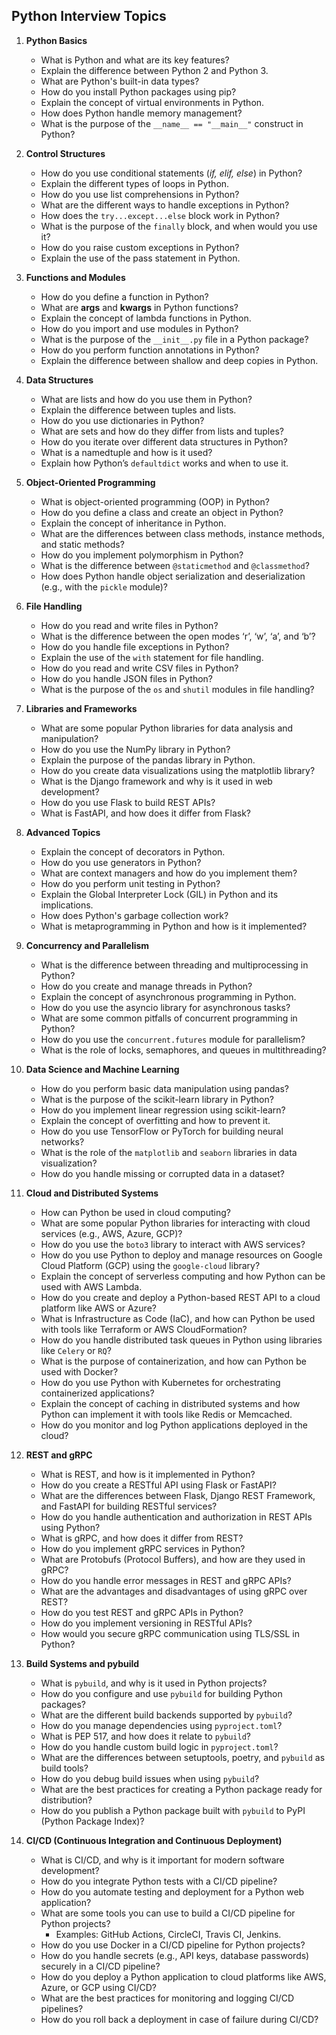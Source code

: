 ## Python Interview Topics

1. **Python Basics**
    - What is Python and what are its key features?
    - Explain the difference between Python 2 and Python 3.
    - What are Python's built-in data types?
    - How do you install Python packages using pip?
    - Explain the concept of virtual environments in Python.
    - How does Python handle memory management?
    - What is the purpose of the `__name__ == "__main__"` construct in Python?

2. **Control Structures**
    - How do you use conditional statements (*if, elif, else*) in Python?
    - Explain the different types of loops in Python.
    - How do you use list comprehensions in Python?
    - What are the different ways to handle exceptions in Python?
    - How does the `try...except...else` block work in Python?
    - What is the purpose of the `finally` block, and when would you use it?
    - How do you raise custom exceptions in Python?
    - Explain the use of the pass statement in Python.

3. **Functions and Modules**
    - How do you define a function in Python?
    - What are **args** and **kwargs** in Python functions?
    - Explain the concept of lambda functions in Python.
    - How do you import and use modules in Python?
    - What is the purpose of the `__init__.py` file in a Python package?
    - How do you perform function annotations in Python?
    - Explain the difference between shallow and deep copies in Python.

4. **Data Structures**
    - What are lists and how do you use them in Python?
    - Explain the difference between tuples and lists.
    - How do you use dictionaries in Python?
    - What are sets and how do they differ from lists and tuples?
    - How do you iterate over different data structures in Python?
    - What is a namedtuple and how is it used?
    - Explain how Python’s `defaultdict` works and when to use it.

5. **Object-Oriented Programming**
    - What is object-oriented programming (OOP) in Python?
    - How do you define a class and create an object in Python?
    - Explain the concept of inheritance in Python.
    - What are the differences between class methods, instance methods, and static methods?
    - How do you implement polymorphism in Python?
    - What is the difference between `@staticmethod` and `@classmethod`?
    - How does Python handle object serialization and deserialization (e.g., with the `pickle` module)?

6. **File Handling**
    - How do you read and write files in Python?
    - What is the difference between the open modes ‘r’, ‘w’, ‘a’, and ‘b’?
    - How do you handle file exceptions in Python?
    - Explain the use of the `with` statement for file handling.
    - How do you read and write CSV files in Python?
    - How do you handle JSON files in Python?
    - What is the purpose of the `os` and `shutil` modules in file handling?

7. **Libraries and Frameworks**
    - What are some popular Python libraries for data analysis and manipulation?
    - How do you use the NumPy library in Python?
    - Explain the purpose of the pandas library in Python.
    - How do you create data visualizations using the matplotlib library?
    - What is the Django framework and why is it used in web development?
    - How do you use Flask to build REST APIs?
    - What is FastAPI, and how does it differ from Flask?

8. **Advanced Topics**
    - Explain the concept of decorators in Python.
    - How do you use generators in Python?
    - What are context managers and how do you implement them?
    - How do you perform unit testing in Python?
    - Explain the Global Interpreter Lock (GIL) in Python and its implications.
    - How does Python's garbage collection work?
    - What is metaprogramming in Python and how is it implemented?

9. **Concurrency and Parallelism**
    - What is the difference between threading and multiprocessing in Python?
    - How do you create and manage threads in Python?
    - Explain the concept of asynchronous programming in Python.
    - How do you use the asyncio library for asynchronous tasks?
    - What are some common pitfalls of concurrent programming in Python?
    - How do you use the `concurrent.futures` module for parallelism?
    - What is the role of locks, semaphores, and queues in multithreading?

10. **Data Science and Machine Learning**
    - How do you perform basic data manipulation using pandas?
    - What is the purpose of the scikit-learn library in Python?
    - How do you implement linear regression using scikit-learn?
    - Explain the concept of overfitting and how to prevent it.
    - How do you use TensorFlow or PyTorch for building neural networks?
    - What is the role of the `matplotlib` and `seaborn` libraries in data visualization?
    - How do you handle missing or corrupted data in a dataset?

11. **Cloud and Distributed Systems**
    - How can Python be used in cloud computing?
    - What are some popular Python libraries for interacting with cloud services (e.g., AWS, Azure, GCP)?
    - How do you use the `boto3` library to interact with AWS services?
    - How do you use Python to deploy and manage resources on Google Cloud Platform (GCP) using the `google-cloud` library?
    - Explain the concept of serverless computing and how Python can be used with AWS Lambda.
    - How do you create and deploy a Python-based REST API to a cloud platform like AWS or Azure?
    - What is Infrastructure as Code (IaC), and how can Python be used with tools like Terraform or AWS CloudFormation?
    - How do you handle distributed task queues in Python using libraries like `Celery` or `RQ`?
    - What is the purpose of containerization, and how can Python be used with Docker?
    - How do you use Python with Kubernetes for orchestrating containerized applications?
    - Explain the concept of caching in distributed systems and how Python can implement it with tools like Redis or Memcached.
    - How do you monitor and log Python applications deployed in the cloud?

12. **REST and gRPC**
    - What is REST, and how is it implemented in Python?
    - How do you create a RESTful API using Flask or FastAPI?
    - What are the differences between Flask, Django REST Framework, and FastAPI for building RESTful services?
    - How do you handle authentication and authorization in REST APIs using Python?
    - What is gRPC, and how does it differ from REST?
    - How do you implement gRPC services in Python?
    - What are Protobufs (Protocol Buffers), and how are they used in gRPC?
    - How do you handle error messages in REST and gRPC APIs?
    - What are the advantages and disadvantages of using gRPC over REST?
    - How do you test REST and gRPC APIs in Python?
    - How do you implement versioning in RESTful APIs?
    - How would you secure gRPC communication using TLS/SSL in Python?

13. **Build Systems and pybuild**
    - What is `pybuild`, and why is it used in Python projects?
    - How do you configure and use `pybuild` for building Python packages?
    - What are the different build backends supported by `pybuild`?
    - How do you manage dependencies using `pyproject.toml`?
    - What is PEP 517, and how does it relate to `pybuild`?
    - How do you handle custom build logic in `pyproject.toml`?
    - What are the differences between setuptools, poetry, and `pybuild` as build tools?
    - How do you debug build issues when using `pybuild`?
    - What are the best practices for creating a Python package ready for distribution?
    - How do you publish a Python package built with `pybuild` to PyPI (Python Package Index)?

14. **CI/CD (Continuous Integration and Continuous Deployment)**
    - What is CI/CD, and why is it important for modern software development?
    - How do you integrate Python tests with a CI/CD pipeline?
    - How do you automate testing and deployment for a Python web application?
    - What are some tools you can use to build a CI/CD pipeline for Python projects?
        - Examples: GitHub Actions, CircleCI, Travis CI, Jenkins.
    - How do you use Docker in a CI/CD pipeline for Python projects?
    - How do you handle secrets (e.g., API keys, database passwords) securely in a CI/CD pipeline?
    - How do you deploy a Python application to cloud platforms like AWS, Azure, or GCP using CI/CD?
    - What are the best practices for monitoring and logging CI/CD pipelines?
    - How do you roll back a deployment in case of failure during CI/CD?
